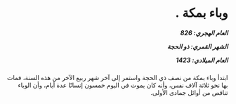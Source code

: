 <h1 dir="rtl">وباء بمكة  .</h1>

<h5 dir="rtl">العام الهجري:  826

الشهر القمري: ذو الحجة

العام الميلادي: 1423</h5>

<p dir="rtl">ابتدأ وباء بمكة من نصف ذي الحجة واستمر إلى آخر شهر ربيع الآخر من هذه السنة، فمات بها نحو ثلاثة آلاف نفس، وأنه كان يموت في اليوم خمسون إنسانًا عدة أيام، وأن الوباء تناقص من أوائل جمادى الأولى.</p></br>
